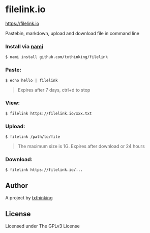 # filelink.io

https://filelink.io

Pastebin, markdown, upload and download file in command line

### Install via [nami](https://github.com/txthinking/nami)

```
$ nami install github.com/txthinking/filelink
```

### Paste:

    $ echo hello | filelink

> Expires after 7 days, ctrl+d to stop

### View:

    $ filelink https://filelink.io/xxx.txt

### Upload:

    $ filelink /path/to/file

> The maximum size is 1G. Expires after download or 24 hours

### Download:

    $ filelink https://filelink.io/...

## Author

A project by [txthinking](https://www.txthinking.com)

## License

Licensed under The GPLv3 License
